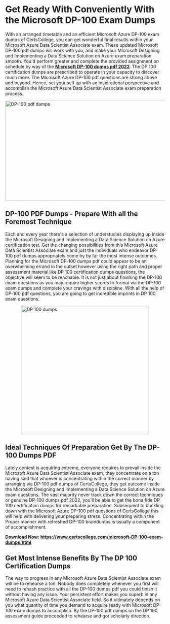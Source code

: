 <h1><strong>Get Ready With Conveniently With the Microsoft DP-100 Exam Dumps&nbsp;</strong></h1>
<p><span style="font-weight: 400;">With an arranged timetable and an efficient Microsoft Azure DP-100 exam dumps of CertsCollege, you can get wonderful final results within your Microsoft Azure Data Scientist Associate exam. These updated Microsoft DP-100 pdf dumps will work with you, and make your Microsoft Designing and Implementing a Data Science Solution on Azure exam preparation smooth. You'd perform greater and complete the provided assignment on schedule by way of the <strong><a href="https://www.certscollege.com/microsoft-DP-100-exam-dumps.html">Microsoft DP-100 dumps pdf 2022</a></strong>. The DP 100 certification dumps are prescribed to operate in your capacity to discover much more. The Microsoft Azure DP-100 pdf questions are strong above and beyond. Hence, set your self up with an inspirational perspective and accomplish the Microsoft Azure Data Scientist Associate exam preparation process.&nbsp;</span></p>
<p><span style="font-weight: 400;"><img style="display: block; margin-left: auto; margin-right: auto;" src="https://i.ibb.co/CPDK3ps/Yellow-and-Blue-Initiative-Blog-Banner.png" alt="DP-100 pdf dumps" width="559" height="315" /></span></p>
<h2><strong>DP-100 PDF Dumps - Prepare With all the Foremost Technique</strong></h2>
<p><span style="font-weight: 400;">Each and every year there's a selection of understudies displaying up inside the Microsoft Designing and Implementing a Data Science Solution on Azure certification test. Get the changing possibilities from this Microsoft Azure Data Scientist Associate exam and just the individuals who endeavor DP-100 pdf dumps appropriately come by by far the most intense outcomes. Planning for the Microsoft DP-100 dumps pdf could appear to be an overwhelming errand in the outset however using the right path and proper assessment material like DP 100 certification dumps questions, the objective will seem to be reachable. It is not just about finishing the DP-100 exam questions as you may require higher scores to format via the DP-100 exam dumps and complete your cravings with discipline. With all the help of DP-100 pdf questions, you are going to get incredible imprints in DP 100 exam questions.</span></p>
<p><span style="font-weight: 400;"><a href="https://tinyurl.com/yabft5l5"><img style="display: block; margin-left: auto; margin-right: auto;" src="https://i.ibb.co/9tMrhdY/Teacher-Appreciation-Invitation.png" alt="DP 100 dumps " width="404" height="404" /></a></span></p>
<h2><strong>Ideal Techniques Of Preparation Get By The DP-100 Dumps PDF</strong></h2>
<p><span style="font-weight: 400;">Lately contest is acquiring extreme, everyone requires to prevail inside the Microsoft Azure Data Scientist Associate exam, they concentrate on a ton having said that whoever is concentrating within the correct manner by arranging via DP-100 pdf dumps of CertsCollege, they get outcome inside the Microsoft Designing and Implementing a Data Science Solution on Azure exam questions. The vast majority never track down the correct techniques or genuine DP-100 dumps pdf 2022, you'll be able to get the bona fide DP 100 certification dumps for remarkable preparation. Subsequent to buckling down with the Microsoft Azure DP-100 pdf questions of CertsCollege this will help with delivering your preparing stress. Concentrating within the Proper manner with refreshed DP-100 braindumps is usually a component of accomplishment.</span></p>
<p><span style="font-weight: 400;"><strong>Download Now: <a href="https://www.certscollege.com/microsoft-DP-100-exam-dumps.html">https://www.certscollege.com/microsoft-DP-100-exam-dumps.html</a></strong></span></p>
<h2><strong>Get Most Intense Benefits By The DP 100 Certification Dumps</strong></h2>
<p><span style="font-weight: 400;">The way to progress in any Microsoft Azure Data Scientist Associate exam will be to rehearse a ton. Nobody does completely whenever you first will need to rehash practice with all the DP-100 dumps pdf you could finish it without having any issue. Your persistent effort makes you superb in any Microsoft Azure Data Scientist Associate field. So it ultimately depends on you what quantity of time you demand to acquire ready with Microsoft DP-100 exam dumps to accomplish. By the DP-100 pdf dumps on the DP 100 assessment guide proceeded to rehearse and got scholarly direction.</span></p>
